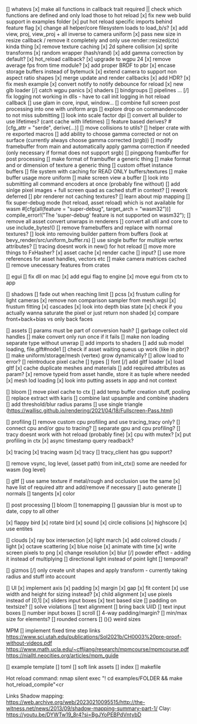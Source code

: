 [] whatevs
    [x] make all functions in callback trait required || check which functions are defined and only load those to hot reload
    [x] fix new web build support in examples folder
    [x] put hot reload specific imports behind feature flag
    [x] change all helper/core filesystem loads to load_b/s?
    [x] add view, proj, view_proj + all inverse to camera uniform
    [x] pass new size in resize callback /  remove it completely and only use render::resized(ctx) kinda thing
    [x] remove texture caching
    [x] 2d sphere collision
    [x] sprite transforms
    [x] random wrapper (hash/rand)
    [x] add gamma correction by default?
    [x] hot_reload callback?
    [x] upgrade to wgpu 24
    [x] remove average fps from time module?
    [x] add proper BRDF to pbr
    [x] encase storage buffers instead of bytemuck
    [x] extend camera to support non aspect ratio shapes
    [x] merge update and render callbacks
    [x] add HDR?
    [x] fix mesh example
    [x] convert notify to notify debounce for reload
        [x] new glb loader
    [/] catch wgpu panics
        [x] shaders
        [] bindgroups
        [] pipelines
        ...
    [/] fix logging not working in dlls
        - have to call init logging in hot reload callback
    [] use glam in core, input, window...
    [] combine full screen post processing into one with uniform args
    [] explore drop on commandencoder to not miss submitting
    [] look into scale factor dpi
    [] convert all builder to use lifetimes? (cant cache with lifetimes)
    [] feature based derives? #\[cfg_attr = "serde", derive(...)\]
    [] move collisions to utils?
    [] helper crate with re exported macros
    [] add ability to choose gamma corrected or not on surface (currently always choose gamma corrected (srgb))
    [] modify framebuffer from main and automatically apply gamma correction if needed (only necessary if format does not support srgb)
    [] pingpong frambuffer for post processing
    [] make format of frambuffer a generic thing
    [] make format and or dimension of texture a generic thing
    [] custom offset instance buffers
    [] file system with caching for READ ONLY buffers/textures
    [] make buffer usage more uniform
    [] make screen view a buffer
    [] look into submitting all command encoders at once (probably fine without)
    [] add sinlge pixel images + full screen quad as cached stuff in context?
    [] rework deferred
    [] pbr renderer not caching textures? 
    [] learn about mip mapping
    [] fix super-debug mode (hot reload, asset reload) which is not available for wasm
        #[cfg(all(feature = "super-debug", target_arch = "wasm32"))]
        compile_error!("The 'super-debug' feature is not supported on wasm32");
    [] remove all asset convert unwraps in renderers
    [] convert all util and core to use include_bytes!()
    [] remove framebuffers and replace with normal textures?
    [] look into removing builder pattern from buffers (look at bevy_render/src/uniform_buffer.rs)
    [] use single buffer for multiple vertex attributes?
    [] tracing doesnt work in new() for hot reload
    [] move more things to FxHasher?
        [x] asset cache
        [x] render cache
        [] input?
    [] use more references for asset handles, vectors etc
    [] make camera matrices cached
    [] remove unecessary features from crates

[] egui
    [] fix dll on mac
    [x] add egui flag to engine
    [x] move egui from ctx to app


[] shadows
    [] fade out when reaching limit
    [] pcss
    [x] frustum culling for light cameras
    [x] remove non comparison sampler from mesh.wgsl
    [x] frustum fitting
    [x] cascades
    [x] look into depth bias state 
    [x] check if you actually wanna saturate the pixel or just return non shaded
    [x] compare front+back+bias vs only back faces

[] assets 
    [] params must be part of conversion hash?
    [] garbage collect old handles
    [] make convert only run once if it fails
    [] make non loading separate type without unwrap
    [] add imports to shaders
    [] add sub model loading, file.glft#node1
    [] check if asset waiting queus up work (like in pbr)?
    [] make uniform/storage/mesh (vertex) grow dynamically?
    [] allow load to error?
    [] reintroduce pixel cache
    [] types
        [] font
    [/] add gltf loader
        [x] load gltf
        [x] cache duplicate meshes and materials
        [] add required attributes as param?
    [x] remove typeid from asset handle, store it as tuple where needed
    [x] mesh lod loading 
    [x] look into putting assets in app and not context

[] bloom
    [] move pixel cache to ctx
    [] add temp buffer creation stuff, pooling
    [] replace extract with karis
    [] combine last upsample and combine shaders
    [] add threshold/blur radius params
    [] use single triangle (https://wallisc.github.io/rendering/2021/04/18/Fullscreen-Pass.html)

[] profiling
    [] remove custom cpu profiling and use tracing_tracy only?
    [] connect cpu and/or gpu to tracing?
    [] separate gpu and cpu profiling?
    [] tracy doesnt work with hot reload (probably fine)
    [x] cpu with mutex?
    [x] put profiling in ctx
    [x] async timestamp query readback?

[x] tracing
    [x] tracing wasm
    [x] tracy
    [] tracy_client has gpu support?

[] remove vsync, log level, (asset path) from init_ctx()
    some are needed for wasm (log level)

[] gltf
    [] use same texture if metal/rough and occlusion use the same
    [x] have list of required attr and add/remove if necessary
    [] auto generate
        [] normals
        [] tangents
        [x] color

[] post processing
    [] bloom
    [] tonemapping
    [] gaussian blur is most up to date, copy to all other

[x] flappy bird
    [x] rotate bird
    [x] sound
    [x] circle collisions
    [x] highscore
    [x] use entites

[] clouds
    [x] ray box intersection
    [x] light march
    [x] add colored clouds / light
    [x] octave scattering
    [x] blue noise
    [x] animate with time
    [x] write screen pixels to png
    [x] change resolution
    [x] blur 
    [/] powder effect
        - adding it instead of multiplying
    [] directional light instead of point light
    [] temporal? 

[] gizmos
    [/] only create unit shapes and apply transform
        - currently taking radius and stuff into account

[] UI
    [x] implement axis
    [x] padding
    [x] margin
    [x] gap
    [x] fit content
    [x] use width and height for sizing instead?
    [x] child alignment
    [x] use pixels instead of [0,1]
    [x] sliders input boxes
    [x] text based size 
    [] padding on textsize?
    [] solve violations
    [] text alignment
    [] bring back UiID
    [] text input boxes
    [] number input boxes
    [] scroll
    [] 4-way padding/margin?
    [] min/max size for elements?
    [] rounded corners
    [] (){} weird sizes

MPM
    [] implement fixed time step
links
https://www.sci.utah.edu/publications/Sol2021b/CH0003%20pre-proof-without-videos.pdf
https://www.math.ucla.edu/~cffjiang/research/mpmcourse/mpmcourse.pdf
https://nialltl.neocities.org/articles/mpm_guide

[] example template
    [] toml
    [] soft link assets
    [] index
    [] makefile

Hot reload command:
    nmap <c-p> <cmd>silent exec "! cd examples/FOLDER && make hot_reload_compile"<cr

Links
Shadow mapping: https://web.archive.org/web/20230210095515/http://the-witness.net/news/2013/09/shadow-mapping-summary-part-1/
Clay: https://youtu.be/DYWTw19_8r4?si=BgJYoPEBPdVntybD
